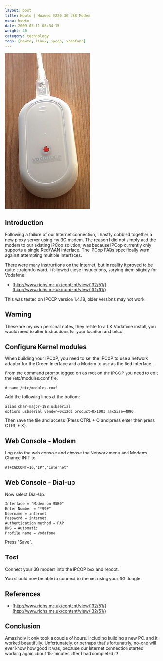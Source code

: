 ```yaml
---
layout: post
title: Howto | Huawei E220 3G USB Modem
menu: howto
date: 2009-05-11 08:34:15
weight: 40
category: technology
tags: [howto, linux, ipcop, vodafone]
---
```


<img src="/assets/huawei-e220.jpg" class="image-right" alt="Huawei E220 3G USB Modem">

## Introduction

Following a failure of our Internet connection, I hastily cobbled together a new proxy server using my 3G modem.  The reason I did not simply add the modem to our existing IPCop solution, was because IPCop currently only supports a single Red/WAN interface.  The IPCop FAQs specifically warn against attempting multiple interfaces.

There were many instructions on the Internet, but in reality it proved to be quite straightforward.  I followed these instructions, varying them slightly for Vodafone:

   * [http://www.richs.me.uk/content/view/132/51/](http://www.richs.me.uk/content/view/132/51/)

This was tested on IPCOP version 1.4.18, older versions may not work.

## Warning

These are my own personal notes, they relate to a UK Vodafone install, you would need to alter instructions for your location and telco.

## Configure Kernel modules

When building your IPCOP, you need to set the IPCOP to use a network adaptor for the Green Interface and a Modem to use as the Red Interface.

From the command prompt logged on as root on the IPCOP you need to edit the /etc/modules.conf file.

    # nano /etc/modules.conf

Add the following lines at the bottom:

    alias char-major-188 usbserial
    options usbserial vendor=0x12d1 product=0x1003 maxSize=4096

Then save the file and access (Press CTRL + O and press enter then press CTRL + X).

## Web Console - Modem

Log onto the web console and choose the Network menu and Modems.  Change INIT to:

    AT+CGDCONT=16,"IP","internet"

## Web Console - Dial-up

Now select Dial-Up.

    Interface = "Modem on USB0"
    Enter Number = "*99#"
    Username = internet
    Password = internet
    Authentication method = PAP
    DNS = Automatic
    Profile name = Vodafone

Press "Save".

## Test

Connect your 3G modem into the IPCOP box and reboot.

You should now be able to connect to the net using your 3G dongle.

## References

   * [http://www.richs.me.uk/content/view/132/51/](http://www.richs.me.uk/content/view/132/51/)


## Conclusion

Amazingly it only took a couple of hours, including building a new PC, and it worked beautifully.  Unfortunately, or perhaps that's fortunately, no-one will ever know how good it was, because our Internet connection started working again about 15-minutes after I had completed it!

